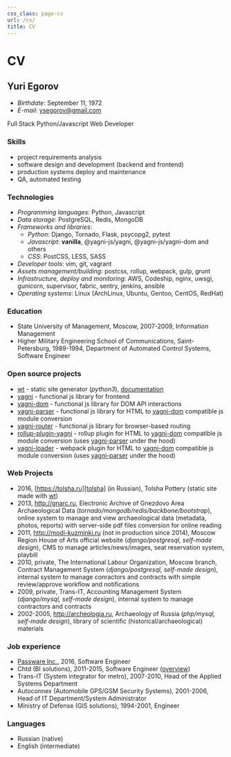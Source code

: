 ```yaml
---
css_class: page-cv
url: /cv/
title: CV
---
```

# CV

## Yuri Egorov

- *Birthdate*: September 11, 1972
- *E-mail*: ysegorov@gmail.com


Full Stack Python/Javascript Web Developer

### Skills

- project requirements analysis
- software design and development (backend and frontend)
- production systems deploy and maintenance
- QA, automated testing

### Technologies

- *Programming languages*: Python, Javascript
- *Data storage*: PostgreSQL, Redis, MongoDB
- *Frameworks and libraries*:
    * *Python*: Django, Tornado, Flask, psycopg2, pytest
    * *Javascript*: **vanilla**, @yagni-js/yagni, @yagni-js/yagni-dom and others
    * *CSS*: PostCSS, LESS, SASS
- *Developer tools*: vim, git, vagrant
- *Assets management/building*: postcss, rollup, webpack, gulp, grunt
- *Infrastructure, deploy and monitoring*: AWS, Codeship, nginx, uwsgi,
  gunicorn, supervisor, fabric, sentry, jenkins, ansible
- *Operating systems*: Linux (ArchLinux, Ubuntu, Gentoo, CentOS, RedHat)

### Education

- State University of Management, Moscow, 2007-2009, Information Management
- Higher Military Engineering School of Communications, Saint-Petersburg,
  1989-1994, Department of Automated Control Systems, Software Engineer

### Open source projects

- [wt][wt] - static site generator (*python3*), [documentation][wt-docs]
- [yagni][yagni] - functional js library for frontend
- [yagni-dom][yagni-dom] - functional js library for DOM API interactions
- [yagni-parser][yagni-parser] - functional js library for HTML to
  [yagni-dom][yagni-dom] compatible js module conversion
- [yagni-router][yagni-router] - functional js library for browser-based
  routing
- [rollup-plugin-yagni][rollup-plugin-yagni] - rollup plugin for HTML to
  [yagni-dom][yagni-dom] compatible js module conversion (uses
  [yagni-parser][yagni-parser] under the hood)
- [yagni-loader][yagni-loader] - webpack plugin for HTML to
  [yagni-dom][yagni-dom] compatible js module conversion (uses
  [yagni-parser][yagni-parser] under the hood)

### Web Projects

- 2016, [https://tolsha.ru][tolsha] (in Russian),
  Tolsha Pottery (static site made with [wt][wt])
- 2013, http://gnarc.ru, Electronic Archive of Gnezdovo Area Archaeological Data
  (*tornado/mongodb/redis/backbone/bootstrap*), online system to manage and view
  archaeological data (metadata, photos, reports) with server-side pdf files
  conversion for online reading
- 2011, http://modi-kuzminki.ru (not in production since 2014),
  Moscow Region House of Arts official website (*django/postgresql, self-made design*),
  CMS to manage articles/news/images, seat reservation system, playbill
- 2010, private, The International Labour Organization, Moscow branch, Contract
  Management System (*django/postgresql, self-made design*), internal system to
  manage conractors and contracts with simple review/approve workflow and
  notifications
- 2009, private, Trans-IT, Accounting Management System (*django/mysql,
  self-made design*), internal system to manage contractors and contracts
- 2002-2005, http://archeologia.ru, Archaeology of Russia (*php/mysql, self-made
  design*), library of scientific (historical/archaeological) materials

### Job experience

- [Passware Inc.][passware], 2016, Software Engineer
- Chtd (BI solutions), 2011-2015, Software Engineer ([overview][chtd])
- Trans-IT (System integrator for metro), 2007-2010,
  Head of the Applied Systems Department
- Autoconnex (Automobile GPS/GSM Security Systems), 2001-2006,
  Head of IT Department/System Administrator
- Ministry of Defense (GIS solutions), 1994-2001, Engineer

### Languages

- Russian (native)
- English (intermediate)


[chtd]: /2015/chtd/
[wt]: https://github.com/ysegorov/wt/
[wt-docs]: https://ysegorov.github.io/wt-docs/
[tolsha]: https://tolsha.ru
[passware]: https://www.passware.com
[yagni]: https://github.com/ysegorov/yagni/
[yagni-dom]: https://github.com/ysegorov/yagni-dom/
[yagni-parser]: https://github.com/ysegorov/yagni-parser/
[yagni-router]: https://github.com/ysegorov/yagni-router/
[yagni-loader]: https://github.com/ysegorov/yagni-loader/
[rollup-plugin-yagni]: https://github.com/ysegorov/rollup-plugin-yagni/
